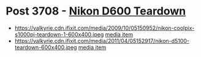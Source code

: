 # Post 3708 - [Nikon D600 Teardown](https://www.ifixit.com/News/3708/nikon-d600-teardown)

- https://valkyrie.cdn.ifixit.com/media/2009/10/05150952/nikon-coolpix-s1000pj-teardown-1-600x400.jpeg [media item](media-28622.md)
- https://valkyrie.cdn.ifixit.com/media/2011/04/05152917/nikon-d5100-teardown-600x400.jpeg [media item](media-28467.md)